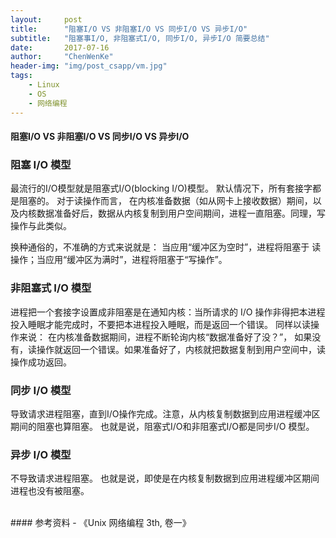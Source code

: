```yaml
---
layout:     post
title:      "阻塞I/O VS 非阻塞I/O VS 同步I/O VS 异步I/O"
subtitle:   "阻塞事I/O, 非阻塞式I/O, 同步I/O, 异步I/O 简要总结"
date:       2017-07-16
author:     "ChenWenKe"
header-img: "img/post_csapp/vm.jpg"
tags:
    - Linux
    - OS
    - 网络编程
---
```


#### 阻塞I/O VS 非阻塞I/O VS 同步I/O VS 异步I/O

### 阻塞 I/O 模型
最流行的I/O模型就是阻塞式I/O(blocking I/O)模型。 默认情况下，所有套接字都是阻塞的。 对于读操作而言， 在内核准备数据（如从网卡上接收数据）期间，以及内核数据准备好后，数据从内核复制到用户空间期间，进程一直阻塞。同理，写操作与此类似。

换种通俗的，不准确的方式来说就是： 当应用“缓冲区为空时”，进程将阻塞于 读操作；当应用“缓冲区为满时”，进程将阻塞于“写操作”。 
### 非阻塞式 I/O 模型
进程把一个套接字设置成非阻塞是在通知内核：当所请求的 I/O 操作非得把本进程投入睡眠才能完成时，不要把本进程投入睡眠，而是返回一个错误。 
同样以读操作来说： 在内核准备数据期间，进程不断轮询内核“数据准备好了没？”， 如果没有，读操作就返回一个错误。如果准备好了，内核就把数据复制到用户空间中，读操作成功返回。

### 同步 I/O 模型
导致请求进程阻塞，直到I/O操作完成。注意，从内核复制数据到应用进程缓冲区期间的阻塞也算阻塞。 也就是说，阻塞式I/O和非阻塞式I/O都是同步I/O 模型。 

### 异步 I/O 模型
不导致请求进程阻塞。 也就是说，即使是在内核复制数据到应用进程缓冲区期间进程也没有被阻塞。 

<br/>
#### 参考资料
- 《Unix 网络编程 3th, 卷一》

<br/>
<br/>
